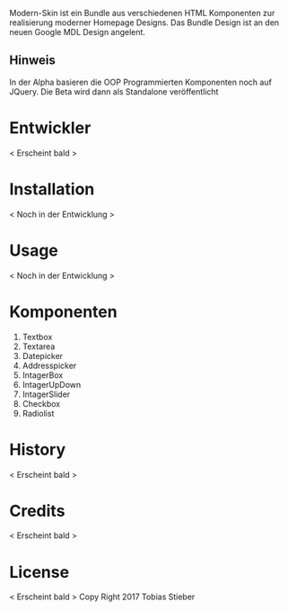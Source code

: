 Modern-Skin ist ein Bundle aus verschiedenen HTML Komponenten zur realisierung moderner Homepage Designs.
Das Bundle Design ist an den neuen Google MDL Design angelent. 

## Hinweis

In der Alpha basieren die OOP Programmierten Komponenten noch auf JQuery.
Die Beta wird dann als Standalone veröffentlicht

# Entwickler
< Erscheint bald >

# Installation
< Noch in der Entwicklung >

# Usage
< Noch in der Entwicklung >

# Komponenten
1. Textbox
2. Textarea
3. Datepicker
4. Addresspicker
5. IntagerBox
6. IntagerUpDown
7. IntagerSlider
8. Checkbox
9. Radiolist


# History
< Erscheint bald >

# Credits
< Erscheint bald >

# License
< Erscheint bald >
Copy Right 2017 Tobias Stieber
